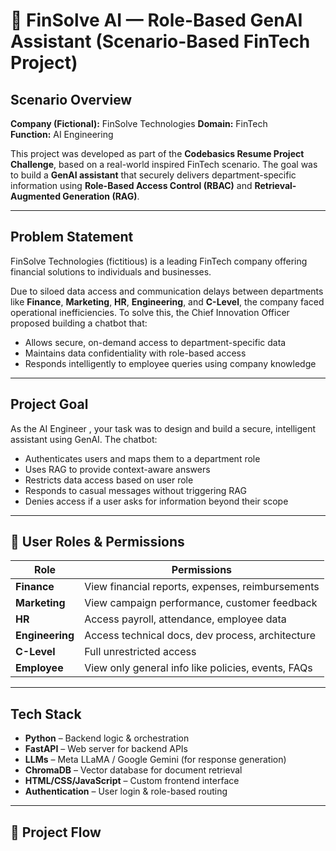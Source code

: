 # 🧠 FinSolve AI — Role-Based GenAI Assistant (Scenario-Based FinTech Project)

## Scenario Overview

**Company (Fictional):** FinSolve Technologies 
**Domain:** FinTech  
**Function:** AI Engineering  
 
This project was developed as part of the **Codebasics Resume Project Challenge**, based on a real-world inspired FinTech scenario. The goal was to build a **GenAI assistant** that securely delivers department-specific information using **Role-Based Access Control (RBAC)** and **Retrieval-Augmented Generation (RAG)**.

---

## Problem Statement

FinSolve Technologies (fictitious) is a leading FinTech company offering financial solutions to individuals and businesses.

Due to siloed data access and communication delays between departments like **Finance**, **Marketing**, **HR**, **Engineering**, and **C-Level**, the company faced operational inefficiencies. To solve this, the Chief Innovation Officer proposed building a chatbot that:

- Allows secure, on-demand access to department-specific data  
- Maintains data confidentiality with role-based access  
- Responds intelligently to employee queries using company knowledge

---

## Project Goal

As the AI Engineer , your task was to design and build a secure, intelligent assistant using GenAI. The chatbot:

- Authenticates users and maps them to a department role  
- Uses RAG to provide context-aware answers  
- Restricts data access based on user role  
- Responds to casual messages without triggering RAG  
- Denies access if a user asks for information beyond their scope  

---

## 👥 User Roles & Permissions

| Role               | Permissions                                                             |
|--------------------|-------------------------------------------------------------------------|
| **Finance**        | View financial reports, expenses, reimbursements                        |
| **Marketing**      | View campaign performance, customer feedback                            |
| **HR**             | Access payroll, attendance, employee data                               |
| **Engineering**    | Access technical docs, dev process, architecture                        |
| **C-Level**        | Full unrestricted access                                                 |
| **Employee**       | View only general info like policies, events, FAQs                      |

---

## Tech Stack

- **Python** – Backend logic & orchestration  
- **FastAPI** – Web server for backend APIs  
- **LLMs** – Meta LLaMA / Google Gemini (for response generation)  
- **ChromaDB** – Vector database for document retrieval  
- **HTML/CSS/JavaScript** – Custom frontend interface  
- **Authentication** – User login & role-based routing  

---

## 🧭 Project Flow

